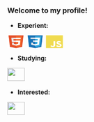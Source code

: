 ### Welcome to my profile! 

- **Experient:**
<div style="display: inline_block">
<img align="center" alt="Rafa-HTML" height="30" width="40" src="https://raw.githubusercontent.com/devicons/devicon/master/icons/html5/html5-original.svg">
<img align="center" alt="Rafa-CSS" height="30" width="40" src="https://raw.githubusercontent.com/devicons/devicon/master/icons/css3/css3-original.svg">
<img align="center" alt="Rafa-Js" height="30" width="40" src="https://raw.githubusercontent.com/devicons/devicon/master/icons/javascript/javascript-plain.svg">
</div>

- **Studying:**
<img height="30" width="40" src="https://cdn.jsdelivr.net/gh/devicons/devicon/icons/c/c-plain.svg" />

- **Interested:**
<img  height="30" width="40" src="https://cdn.jsdelivr.net/gh/devicons/devicon/icons/swift/swift-original.svg" />




